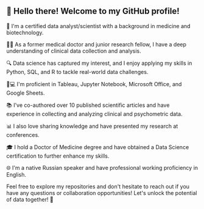 ## 👋 Hello there! Welcome to my GitHub profile!

🔬 I'm a certified data analyst/scientist with a background in medicine and biotechnology. 

💉🧬 As a former medical doctor and junior research fellow, I have a deep understanding of clinical data collection and analysis.

🔍 Data science has captured my interest, and I enjoy applying my skills in Python, SQL, and R to tackle real-world data challenges. 

🐍💻 I'm proficient in Tableau, Jupyter Notebook, Microsoft Office, and Google Sheets.

📚 I've co-authored over 10 published scientific articles and have experience in collecting and analyzing clinical and psychometric data. 

📊 I also love sharing knowledge and have presented my research at conferences.

🎓 I hold a Doctor of Medicine degree and have obtained a Data Science certification to further enhance my skills.

🌐 I'm a native Russian speaker and have professional working proficiency in English.

Feel free to explore my repositories and don't hesitate to reach out if you have any questions or collaboration opportunities! Let's unlock the potential of data together! 🚀
